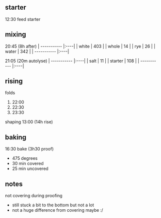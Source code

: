 ## starter
12:30 feed starter

## mixing
20:45 (8h after)
| ----------- |:----|
| white       | 403 |
| whole       | 14  |
| rye         | 26  |
| water       | 342 |
| ----------- |:----|


21:05 (20m autolyse)
| ----------- |:----|
| salt        | 11  |
| starter     | 108 |
| ----------- |:----|

## rising
folds
1. 22:00
2. 22:30
3. 23:30

shaping 13:00 (14h rise)

## baking
16:30 bake (3h30 proof)
- 475 degrees
- 30 min covered
- 25 min uncovered

## notes

not covering during proofing
- still stuck a bit to the bottom but not a lot
- not a huge difference from covering maybe :/
